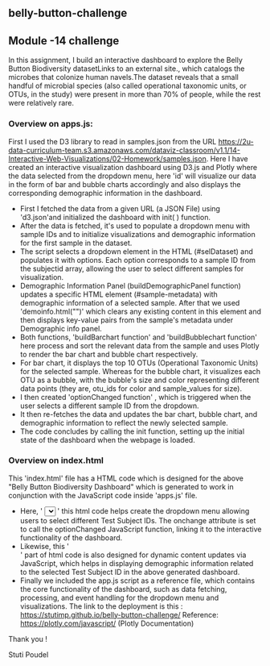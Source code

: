 ## belly-button-challenge
## Module -14 challenge
In this assignment, I build an interactive dashboard to explore the  Belly Button Biodiversity datasetLinks to an external site., which catalogs the microbes that colonize human navels.The dataset reveals that a small handful of microbial species (also called operational taxonomic units, or OTUs, in the study) were present in more than 70% of people, while the rest were relatively rare.

### Overview on apps.js:
First I used the D3 library to read in  samples.json from the URL https://2u-data-curriculum-team.s3.amazonaws.com/dataviz-classroom/v1.1/14-Interactive-Web-Visualizations/02-Homework/samples.json.
Here I have  created an interactive visualization dashboard using D3.js and Plotly where the data selected from the dropdown menu, here 'id' will visualize our data in the form of bar and bubble charts accordingly and also displays the corresponding demographic information in the dashboard. 
- First I fetched the data from a given URL (a JSON File) using 'd3.json'and initialized the dashboard with init( ) function. 
- After the data is fetched, it's used to populate a dropdown menu with sample IDs and to initialize visualizations and demographic information for the first sample in the dataset.
- The script selects a dropdown element in the HTML (#selDataset) and populates it with options. Each option corresponds to a sample ID from the subjectid array, allowing the user to select different samples for visualization.
- Demographic Information Panel (buildDemographicPanel function) updates a specific HTML element (#sample-metadata) with demographic information of a selected sample. After that we used 'demoinfo.html("")' which clears any existing content in this element and then displays key-value pairs from the sample's metadata under Demographic info panel. 
- Both functions, 'buildBarchart function' and 'buildBubblechart function' here  process and sort the relevant data from the sample and uses Plotly to render the bar chart and bubble chart respectively.
- For bar chart, it displays the top 10 OTUs (Operational Taxonomic Units) for the selected sample. Whereas for the bubble chart, it visualizes each OTU as a bubble, with the bubble's size and color representing different data points (they are, otu_ids for color and sample_values for size).
- I then created 'optionChanged function' , which is triggered when the user selects a different sample ID from the dropdown.
- It then re-fetches the data and updates the bar chart, bubble chart, and demographic information to reflect the newly selected sample.
- The code concludes by calling the init function, setting up the initial state of the dashboard when the webpage is loaded.

### Overview on index.html
This 'index.html' file has a HTML code which is designed for the above "Belly Button Biodiversity Dashboard" which is generated to work in conjunction with the JavaScript code inside 'apps.js' file. 
- Here, ' <select id="selDataset" onchange="optionChanged(this.value)"></select> ' this html code helps create the dropdown menu  allowing users to select different Test Subject IDs. The onchange attribute is set to call the optionChanged JavaScript function, linking it to the interactive functionality of the dashboard.
- Likewise, this '<div id="sample-metadata" class="panel-body"></div>' part of html code is also designed for dynamic content updates via JavaScript, which helps in  displaying demographic information related to the selected Test Subject ID in the above generated dashboard.
- Finally we included the app.js script as a  reference file, which contains the core functionality of the dashboard, such as data fetching, processing, and event handling for the dropdown menu and visualizations.
The link to the deployment is this : https://stutimp.github.io/belly-button-challenge/
Reference:
https://plotly.com/javascript/ (Plotly Documentation)

Thank you !

Stuti Poudel


